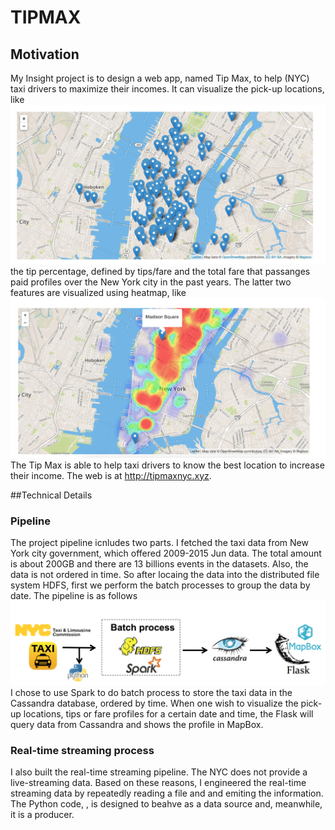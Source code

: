 # TIPMAX

## Motivation

My Insight project is to design a web app, named Tip Max, to help (NYC) taxi drivers to maximize their incomes. It can visualize the pick-up locations, like ![](figures/fig1.png) the tip percentage, defined by tips/fare 
and the total fare that passanges paid profiles over the New York city in the past years. The latter two features are visualized using heatmap, like ![](figures/fig2.png)The Tip Max is able to help taxi drivers to know the best location to increase their income. The web is at http://tipmaxnyc.xyz.


##Technical Details

### Pipeline

The project pipeline icnludes two parts. I fetched the taxi data from New York city government, which offered 2009-2015 Jun data. The total amount is about 200GB and there are 13 billions events in the datasets. Also, the data is not ordered in time. So after locaing the data into the distributed file system HDFS, first we perform the batch processes to group the data by date. The pipeline is as follows ![](figures/fig3.png)
I chose to use Spark to do batch process to store the taxi data in the Cassandra database, ordered by time. When one wish to visualize the pick-up locations, tips or fare profiles for a certain date and time, the Flask will query data from Cassandra and shows the profile in MapBox.

### Real-time streaming process 

I also built the real-time streaming pipeline. The NYC does not provide a live-streaming data. Based on these reasons, I engineered the real-time streaming data by repeatedly reading a file and and emiting the information. The Python code, , is designed to beahve as a data source and, meanwhile, it is a producer. 
